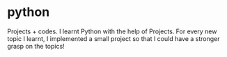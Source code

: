 # python
Projects + codes.
I learnt Python with the help of Projects. For every new topic I learnt, I implemented a small project so that I could have a stronger grasp on the topics!
